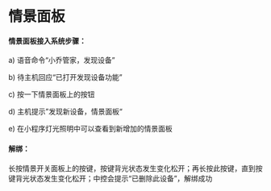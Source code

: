 # 情景面板

#### 情景面板接入系统步骤：

a) 语音命令“小乔管家，发现设备”

b) 待主机回应“已打开发现设备功能”

c) 按一下情景面板上的按钮

d) 主机提示”发现新设备，情景面板“

e) 在小程序灯光照明中可以查看到新增加的情景面板



#### 解绑：

长按情景开关面板上的按键，按键背光状态发生变化松开；再长按此按键，直到按键背光状态发生变化松开；中控会提示“已删除此设备”，解绑成功